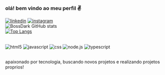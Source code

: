 ### olá! bem vindo ao meu perfil ✌️

[![linkedin](https://img.shields.io/badge/LinkedIn-0077B5?style=for-the-badge&logo=linkedin&logoColor=white)](https://www.linkedin.com/in/rian-calile-874733248)
[![instagram](https://img.shields.io/badge/Instagram-E4405F?style=for-the-badge&logo=instagram&logoColor=white)](https://https://www.instagram.com/rian_calile/)</br>
![BossDark GitHub stats](https://github-readme-stats.vercel.app/api?username=BossDark&show_icons=true&theme=tokyonight)</br>
[![Top Langs](https://github-readme-stats.vercel.app/api/top-langs/?username=anuraghazra&layout=compact)](https://github.com/anuraghazra/github-readme-stats)
<div style="display: inline_block"></br>
 <img align="center" alt="html5" src="https://img.shields.io/badge/HTML-239120?style=for-the-badge&logo=html5&logoColor=white"/>
 <img align="center" alt="javascript" src="https://img.shields.io/badge/JavaScript-F7DF1E?style=for-the-badge&logo=javascript&logoColor=black"/>
 <img align="center" alt="css" src="https://img.shields.io/badge/CSS-239120?&style=for-the-badge&logo=css3&logoColor=white"/>
 <img align="center" alt="node.js" src="https://img.shields.io/badge/Node.js-43853D?style=for-the-badge&logo=node.js&logoColor=white"/>
 <img align="center" alt="typescript" src="https://img.shields.io/badge/TypeScript-007ACC?style=for-the-badge&logo=typescript&logoColor=white"/>
</div></br>

apaixonado por tecnologia, buscando novos projetos e realizando projetos proprios!
